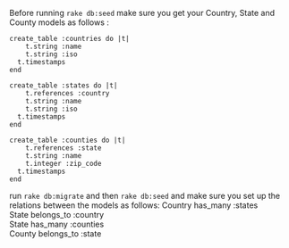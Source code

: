 Before running `rake db:seed` make sure you get your Country, State and County models as follows :
```
create_table :countries do |t|
	t.string :name
	t.string :iso
  t.timestamps
end
```
```
create_table :states do |t|
	t.references :country
	t.string :name
	t.string :iso
  t.timestamps
end
```
```
create_table :counties do |t|
	t.references :state
	t.string :name
	t.integer :zip_code
  t.timestamps
end
```
run `rake db:migrate` and then `rake db:seed`
and make sure you set up the relations between the models as follows:
Country has_many :states<br>
State belongs_to :country<br>
State has_many :counties<br>
County belongs_to :state
